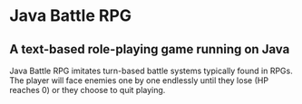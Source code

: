 # Java Battle RPG
## A text-based role-playing game running on Java

Java Battle RPG imitates turn-based battle systems typically found in RPGs. The player will face enemies one by one endlessly until they lose (HP reaches 0) or they choose to quit playing.
<br>
